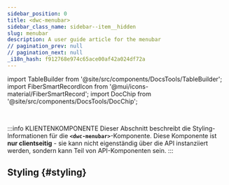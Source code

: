 ```yaml
---
sidebar_position: 0
title: <dwc-menubar>
sidebar_class_name: sidebar--item__hidden
slug: menubar
description: A user guide article for the menubar
// pagination_prev: null
// pagination_next: null
_i18n_hash: f912768e974c65ace00af42a024df72a
---
```

import TableBuilder from '@site/src/components/DocsTools/TableBuilder';
import FiberSmartRecordIcon from '@mui/icons-material/FiberSmartRecord';
import DocChip from '@site/src/components/DocsTools/DocChip';

<DocChip chip='shadow' />

<br />

:::info KLIENTENKOMPONENTE
Dieser Abschnitt beschreibt die Styling-Informationen für die **`<dwc-menubar>`**-Komponente. Diese Komponente ist **nur clientseitig** - sie kann nicht eigenständig über die API instanziiert werden, sondern kann Teil von API-Komponenten sein.
:::

## Styling {#styling}

<TableBuilder name="dwc-menubar" clientComponent />
